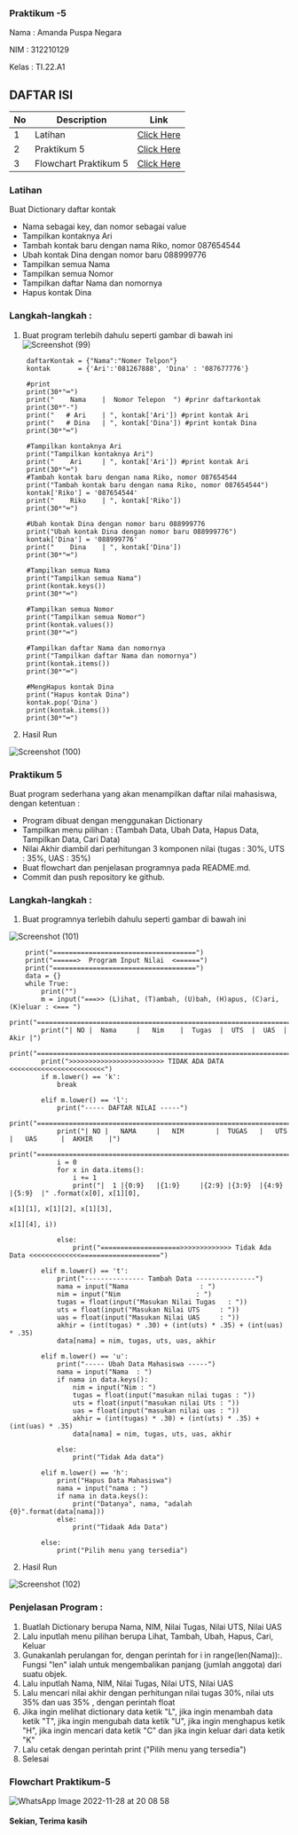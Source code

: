 ### Praktikum -5
Nama : Amanda Puspa Negara

NIM : 312210129

Kelas : TI.22.A1

## DAFTAR ISI <br>
| No | Description | Link |
|-----|------|-----|
|1|Latihan|[Click Here](#latihan)|
|2|Praktikum 5|[Click Here](#praktikum-5)|
|3|Flowchart Praktikum 5|[Click Here](#flowchart-praktikum-5)|

### Latihan
Buat Dictionary daftar kontak

- Nama sebagai key, dan nomor sebagai value
- Tampilkan kontaknya Ari
- Tambah kontak baru dengan nama Riko, nomor 087654544
- Ubah kontak Dina dengan nomor baru 088999776
- Tampilkan semua Nama
- Tampilkan semua Nomor
- Tampilkan daftar Nama dan nomornya
- Hapus kontak Dina

### Langkah-langkah :

1. Buat program terlebih dahulu seperti gambar di bawah ini
![Screenshot (99)](https://user-images.githubusercontent.com/115678845/204269549-62f7fd9d-a027-4df8-9a0f-8a4481f93d1e.png)

        daftarKontak = {"Nama":"Nomer Telpon"}
        kontak       = {'Ari':'081267888', 'Dina' : '087677776'}

        #print
        print(30*"═")
        print("    Nama    |  Nomor Telepon  ") #prinr daftarkontak
        print(30*"-")
        print("   # Ari    | ", kontak['Ari']) #print kontak Ari
        print("   # Dina   | ", kontak['Dina']) #print kontak Dina
        print(30*"═")

        #Tampilkan kontaknya Ari
        print("Tampilkan kontaknya Ari")
        print("    Ari     | ", kontak['Ari']) #print kontak Ari
        print(30*"═")
        #Tambah kontak baru dengan nama Riko, nomor 087654544
        print("Tambah kontak baru dengan nama Riko, nomor 087654544")
        kontak['Riko'] = '087654544'
        print("    Riko    | ", kontak['Riko'])
        print(30*"═")

        #Ubah kontak Dina dengan nomor baru 088999776
        print("Ubah kontak Dina dengan nomor baru 088999776")
        kontak['Dina'] = '088999776'
        print("    Dina    | ", kontak['Dina'])
        print(30*"═")

        #Tampilkan semua Nama
        print("Tampilkan semua Nama")
        print(kontak.keys())
        print(30*"═")

        #Tampilkan semua Nomor
        print("Tampilkan semua Nomor")
        print(kontak.values())
        print(30*"═")

        #Tampilkan daftar Nama dan nomornya
        print("Tampilkan daftar Nama dan nomornya")
        print(kontak.items())
        print(30*"═")

        #MengHapus kontak Dina
        print("Hapus kontak Dina")
        kontak.pop('Dina')
        print(kontak.items())
        print(30*"═")
     
2. Hasil Run

![Screenshot (100)](https://user-images.githubusercontent.com/115678845/204270516-ddcd370c-9b84-4083-a5aa-2dc7ed8be548.png)

### Praktikum 5

Buat program sederhana yang akan menampilkan daftar nilai mahasiswa, dengan ketentuan :

- Program dibuat dengan menggunakan Dictionary
- Tampilkan menu pilihan : (Tambah Data, Ubah Data, Hapus Data, Tampilkan Data, Cari Data)
- Nilai Akhir diambil dari perhitungan 3 komponen nilai (tugas : 30%, UTS : 35%, UAS : 35%)
- Buat flowchart dan penjelasan programnya pada README.md.
- Commit dan push repository ke github.
### Langkah-langkah :
1. Buat programnya terlebih dahulu seperti gambar di bawah ini

![Screenshot (101)](https://user-images.githubusercontent.com/115678845/204272049-594dc68b-a2d8-48a9-935e-58e2f586cfbd.png)

        print("====================================")
        print("======>  Program Input Nilai  <======")
        print("====================================")
        data = {}
        while True:
            print("")
            m = input("===>> (L)ihat, (T)ambah, (U)bah, (H)apus, (C)ari, (K)eluar : <=== ")
            print("================================================================")
            print("| NO |  Nama     |   Nim    |  Tugas  |  UTS  |  UAS  |   Akir |")
            print("================================================================")
            print(">>>>>>>>>>>>>>>>>>>>>>>> TIDAK ADA DATA <<<<<<<<<<<<<<<<<<<<<<<<")
            if m.lower() == 'k':
                break

            elif m.lower() == 'l':
                print("----- DAFTAR NILAI -----")
                print("==================================================================================")
                print("| NO |   NAMA     |   NIM        |  TUGAS   |   UTS     |   UAS      |  AKHIR    |")
                print("==================================================================================")
                i = 0
                for x in data.items():
                    i += 1
                    print("|  1 |{0:9}   |{1:9}     |{2:9} |{3:9}  |{4:9}   |{5:9}  |" .format(x[0], x[1][0],
                                                                                               x[1][1], x[1][2], x[1][3],
                                                                                               x[1][4], i))

                else:
                    print("====================>>>>>>>>>>>>> Tidak Ada Data <<<<<<<<<<<<<====================")

            elif m.lower() == 't':
                print("--------------- Tambah Data ---------------")
                nama = input("Nama                  : ")
                nim = input("Nim                   : ")
                tugas = float(input("Masukan Nilai Tugas   : "))
                uts = float(input("Masukan Nilai UTS     : "))
                uas = float(input("Masukan Nilai UAS     : "))
                akhir = (int(tugas) * .30) + (int(uts) * .35) + (int(uas) * .35)
                data[nama] = nim, tugas, uts, uas, akhir

            elif m.lower() == 'u':
                print("----- Ubah Data Mahasiswa -----")
                nama = input("Nama  : ")
                if nama in data.keys():
                    nim = input("Nim : ")
                    tugas = float(input("masukan nilai tugas : "))
                    uts = float(input("masukan nilai Uts : "))
                    uas = float(input("masukan nilai uas : "))
                    akhir = (int(tugas) * .30) + (int(uts) * .35) + (int(uas) * .35)
                    data[nama] = nim, tugas, uts, uas, akhir

                else:
                    print("Tidak Ada data")

            elif m.lower() == 'h':
                print("Hapus Data Mahasiswa")
                nama = input("nama : ")
                if nama in data.keys():
                    print("Datanya", nama, "adalah {0}".format(data[nama]))
                else:
                    print("Tidaak Ada Data")

            else:
                print("Pilih menu yang tersedia")
                
2. Hasil Run

![Screenshot (102)](https://user-images.githubusercontent.com/115678845/204272274-1f0eeead-ec79-4ae8-a315-b8aab51270e8.png)

### Penjelasan Program :

1. Buatlah Dictionary berupa Nama, NIM, Nilai Tugas, Nilai UTS, Nilai UAS
2. Lalu inputlah menu pilihan berupa Lihat, Tambah, Ubah, Hapus, Cari, Keluar
3. Gunakanlah perulangan for, dengan perintah for i in range(len(Nama)):. Fungsi "len" ialah untuk mengembalikan panjang (jumlah anggota) dari suatu objek.
4. Lalu inputlah Nama, NIM, Nilai Tugas, Nilai UTS, Nilai UAS
5. Lalu mencari nilai akhir dengan perhitungan nilai tugas 30%, nilai uts 35% dan uas 35% , dengan perintah float
6. Jika ingin melihat dictionary data ketik "L", jika ingin menambah data ketik "T", jika ingin mengubah data ketik "U", jika ingin menghapus ketik "H", jika ingin mencari data ketik "C" dan jika ingin keluar dari data ketik "K"
7. Lalu cetak dengan perintah print ("Pilih menu yang tersedia")
8. Selesai

### Flowchart Praktikum-5

![WhatsApp Image 2022-11-28 at 20 08 58](https://user-images.githubusercontent.com/115678845/204406525-6481fbc3-7bc8-4fca-8668-e8b91d3224fb.jpeg)

#### Sekian, Terima kasih
